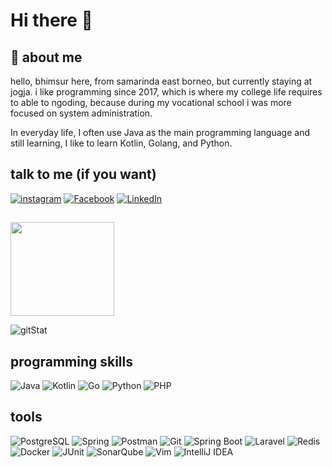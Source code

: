 # Hi there 👋

## :boy: about me

hello, bhimsur here, from samarinda east borneo, but currently staying at jogja. i like programming since 2017, which is where my college life requires to able to ngoding, because during my vocational school i was more focused on system administration. 

In everyday life, I often use Java as the main programming language and still learning, I like to learn Kotlin, Golang, and Python.

## talk to me (if you want)
[![instagram](https://img.shields.io/badge/Instagram-E4405F?style=for-the-badge&logo=instagram&logoColor=white)](https://www.instagram.com/bhimsur)
[![Facebook](https://img.shields.io/badge/Facebook-1877F2?style=for-the-badge&logo=facebook&logoColor=white)](https://facebook.com/JrSurya10)
[![LinkedIn](https://img.shields.io/badge/LinkedIn-0077B5?style=for-the-badge&logo=linkedin&logoColor=white)](https://www.linkedin.com/in/bhimantoro/)

## 
<p>
    <img src="https://c.tenor.com/VpJg8URLor8AAAAC/nyan-cat.gif" height="150" width="166"/>
</p>

![gitStat](https://github-readme-stats.vercel.app/api?username=bhimsur&show_icons=true&theme=dracula)

## programming skills
![Java](https://img.shields.io/badge/Java-df1e22?style=for-the-badge&logo=java&logoColor=white)
![Kotlin](https://img.shields.io/badge/Kotlin-db6420?&style=for-the-badge&logo=kotlin&logoColor=white)
![Go](https://img.shields.io/badge/Go-00ADD8?style=for-the-badge&logo=go&logoColor=white)
![Python](https://img.shields.io/badge/Python-3477ac?style=for-the-badge&logo=python&logoColor=white)
![PHP](https://img.shields.io/badge/PHP-777bb4?style=for-the-badge&logo=php&logoColor=white)

## tools
![PostgreSQL](https://img.shields.io/badge/PostgreSQL-316192?style=for-the-badge&logo=postgresql&logoColor=white)
![Spring](https://img.shields.io/badge/Spring-6DB33F?style=for-the-badge&logo=spring&logoColor=white)
![Postman](https://img.shields.io/badge/Postman-FF6C37?style=for-the-badge&logo=Postman&logoColor=white)
![Git](https://img.shields.io/badge/Git-F05032?style=for-the-badge&logo=git&logoColor=white)
![Spring Boot](https://img.shields.io/badge/Spring_Boot-F2F4F9?style=for-the-badge&logo=spring-boot)
![Laravel](https://img.shields.io/badge/Laravel-FF2D20?style=for-the-badge&logo=laravel&logoColor=white)
![Redis](https://img.shields.io/badge/redis-CC0000.svg?&style=for-the-badge&logo=redis&logoColor=white)
![Docker](https://img.shields.io/badge/Docker-2CA5E0?style=for-the-badge&logo=docker&logoColor=white)
![JUnit](https://img.shields.io/badge/JUnit5-25A162?style=for-the-badge&logo=junit5&logoColor=white)
![SonarQube](https://img.shields.io/badge/SonarQube-4e9bcd?style=for-the-badge&logo=sonarqube&logoColor=white)
![Vim](https://img.shields.io/badge/VIM-%2311AB00.svg?&style=for-the-badge&logo=vim&logoColor=white)
![IntelliJ IDEA](https://img.shields.io/badge/IntelliJIDEA-000000.svg?style=for-the-badge&logo=intellij-idea&logoColor=white)

